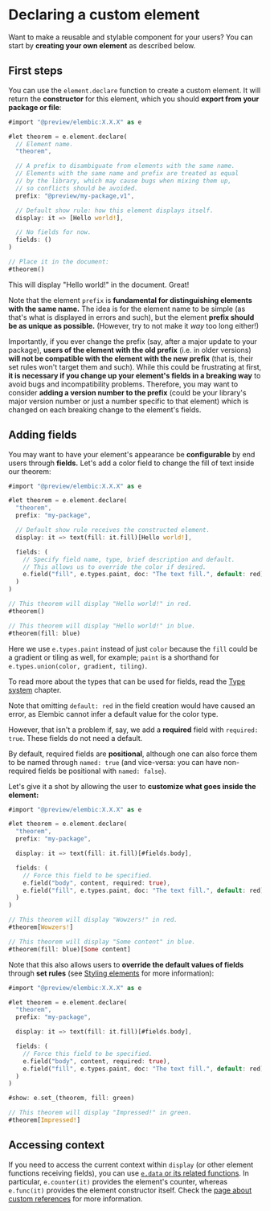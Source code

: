 # Declaring a custom element

Want to make a reusable and stylable component for your users? You can start by **creating your own element** as described below.

## First steps

You can use the `element.declare` function to create a custom element.
It will return the **constructor** for this element, which you should **export from your package or file**:

```rs
#import "@preview/elembic:X.X.X" as e

#let theorem = e.element.declare(
  // Element name.
  "theorem",

  // A prefix to disambiguate from elements with the same name.
  // Elements with the same name and prefix are treated as equal
  // by the library, which may cause bugs when mixing them up,
  // so conflicts should be avoided.
  prefix: "@preview/my-package,v1",

  // Default show rule: how this element displays itself.
  display: it => [Hello world!],

  // No fields for now.
  fields: ()
)

// Place it in the document:
#theorem()
```

This will display "Hello world!" in the document. Great!

Note that the element `prefix` is **fundamental for distinguishing elements with the same name.** The idea is for the element name to be simple (as that's what is displayed in errors and such), but the element **prefix should be as unique as possible.** (However, try to not make it _way_ too long either!)

Importantly, if you ever change the prefix (say, after a major update to your package), **users of the element with the old prefix** (i.e. in older versions) **will not be compatible with the element with the new prefix** (that is, their set rules won't target them and such). While this could be frustrating at first, **it is necessary if you change up your element's fields in a breaking way** to avoid bugs and incompatibility problems. Therefore, you may want to consider **adding a version number to the prefix** (could be your library's major version number or just a number specific to that element) which is changed on each breaking change to the element's fields.

## Adding fields

You may want to have your element's appearance be **configurable** by end users through **fields.**
Let's add a color field to change the fill of text inside our theorem:

```rs
#import "@preview/elembic:X.X.X" as e

#let theorem = e.element.declare(
  "theorem",
  prefix: "my-package",

  // Default show rule receives the constructed element.
  display: it => text(fill: it.fill)[Hello world!],

  fields: (
    // Specify field name, type, brief description and default.
    // This allows us to override the color if desired.
    e.field("fill", e.types.paint, doc: "The text fill.", default: red),
  )
)

// This theorem will display "Hello world!" in red.
#theorem()

// This theorem will display "Hello world!" in blue.
#theorem(fill: blue)
```

Here we use `e.types.paint` instead of just `color` because the `fill` could be a gradient or tiling as well, for example; `paint` is a shorthand for `e.types.union(color, gradient, tiling)`.

To read more about the types that can be used for fields, read the [Type system](../../types/type-system) chapter.

Note that omitting `default: red` in the field creation would have caused an error, as Elembic cannot infer a default value for the color type.

However, that isn't a problem if, say, we add a **required** field with `required: true`. These fields do not need a default.

By default, required fields are **positional**, although one can also force them to be named through `named: true` (and vice-versa: you can have non-required fields be positional with `named: false`).

Let's give it a shot by allowing the user to **customize what goes inside the element:**

```rs
#import "@preview/elembic:X.X.X" as e

#let theorem = e.element.declare(
  "theorem",
  prefix: "my-package",

  display: it => text(fill: it.fill)[#fields.body],

  fields: (
    // Force this field to be specified.
    e.field("body", content, required: true),
    e.field("fill", e.types.paint, doc: "The text fill.", default: red),
  )
)

// This theorem will display "Wowzers!" in red.
#theorem[Wowzers!]

// This theorem will display "Some content" in blue.
#theorem(fill: blue)[Some content]
```

Note that this also allows users to **override the default values of fields** through **set rules**
(see [Styling elements](../using/styling.md) for more information):

```rs
#import "@preview/elembic:X.X.X" as e

#let theorem = e.element.declare(
  "theorem",
  prefix: "my-package",

  display: it => text(fill: it.fill)[#fields.body],

  fields: (
    // Force this field to be specified.
    e.field("body", content, required: true),
    e.field("fill", e.types.paint, doc: "The text fill.", default: red),
  )
)

#show: e.set_(theorem, fill: green)

// This theorem will display "Impressed!" in green.
#theorem[Impressed!]
```

## Accessing context

If you need to access the current context within `display` (or other element functions receiving fields), you can use [`e.data` or its related functions](../../misc/reference/data.md). In particular, `e.counter(it)` provides the element's counter, whereas `e.func(it)` provides the element constructor itself. Check the [page about custom references](./labels-refs.md) for more information.
